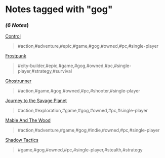 # Notes tagged with "gog"

### _(6 Notes_)

[Control](./../Control.html)
> #action,#adventure,#epic,#game,#gog,#owned,#pc,#single-player

[Frostpunk](./../Frostpunk.html)
> #city-builder,#epic,#game,#gog,#owned,#pc,#single-player,#strategy,#survival

[Ghostrunner](./../Ghostrunner.html)
> #action,#game,#gog,#owned,#pc,#shooter,#single-player

[Journey to the Savage Planet](./../Journey%20to%20the%20Savage%20Planet.html)
> #action,#exploration,#game,#gog,#owned,#pc,#single-player

[Mable And The Wood](./../Mable%20And%20The%20Wood.html)
> #action,#adventure,#game,#gog,#indie,#owned,#pc,#single-player

[Shadow Tactics](./../Shadow%20Tactics.html)
> #game,#gog,#owned,#pc,#single-player,#stealth,#strategy

